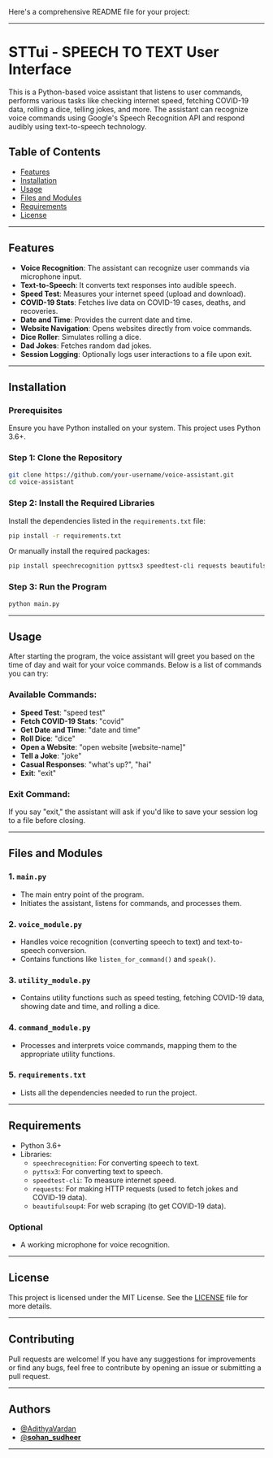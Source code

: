 Here's a comprehensive README file for your project:

---

# **STTui - SPEECH TO TEXT User Interface**

This is a Python-based voice assistant that listens to user commands, performs various tasks like checking internet speed, fetching COVID-19 data, rolling a dice, telling jokes, and more. The assistant can recognize voice commands using Google's Speech Recognition API and respond audibly using text-to-speech technology.

## **Table of Contents**
- [Features](#features)
- [Installation](#installation)
- [Usage](#usage)
- [Files and Modules](#files-and-modules)
- [Requirements](#requirements)
- [License](#license)

---

## **Features**
- **Voice Recognition**: The assistant can recognize user commands via microphone input.
- **Text-to-Speech**: It converts text responses into audible speech.
- **Speed Test**: Measures your internet speed (upload and download).
- **COVID-19 Stats**: Fetches live data on COVID-19 cases, deaths, and recoveries.
- **Date and Time**: Provides the current date and time.
- **Website Navigation**: Opens websites directly from voice commands.
- **Dice Roller**: Simulates rolling a dice.
- **Dad Jokes**: Fetches random dad jokes.
- **Session Logging**: Optionally logs user interactions to a file upon exit.

---

## **Installation**
### **Prerequisites**
Ensure you have Python installed on your system. This project uses Python 3.6+.

### **Step 1: Clone the Repository**
```bash
git clone https://github.com/your-username/voice-assistant.git
cd voice-assistant
```

### **Step 2: Install the Required Libraries**
Install the dependencies listed in the `requirements.txt` file:
```bash
pip install -r requirements.txt
```

Or manually install the required packages:
```bash
pip install speechrecognition pyttsx3 speedtest-cli requests beautifulsoup4
```

### **Step 3: Run the Program**
```bash
python main.py
```

---

## **Usage**
After starting the program, the voice assistant will greet you based on the time of day and wait for your voice commands. Below is a list of commands you can try:

### **Available Commands:**
- **Speed Test**: "speed test"
- **Fetch COVID-19 Stats**: "covid"
- **Get Date and Time**: "date and time"
- **Roll Dice**: "dice"
- **Open a Website**: "open website [website-name]"
- **Tell a Joke**: "joke"
- **Casual Responses**: "what's up?", "hai"
- **Exit**: "exit"

### **Exit Command**:
If you say "exit," the assistant will ask if you'd like to save your session log to a file before closing.

---

## **Files and Modules**

### 1. **`main.py`**
   - The main entry point of the program.
   - Initiates the assistant, listens for commands, and processes them.
   
### 2. **`voice_module.py`**
   - Handles voice recognition (converting speech to text) and text-to-speech conversion.
   - Contains functions like `listen_for_command()` and `speak()`.

### 3. **`utility_module.py`**
   - Contains utility functions such as speed testing, fetching COVID-19 data, showing date and time, and rolling a dice.

### 4. **`command_module.py`**
   - Processes and interprets voice commands, mapping them to the appropriate utility functions.

### 5. **`requirements.txt`**
   - Lists all the dependencies needed to run the project.

---

## **Requirements**

- Python 3.6+
- Libraries:
  - `speechrecognition`: For converting speech to text.
  - `pyttsx3`: For converting text to speech.
  - `speedtest-cli`: To measure internet speed.
  - `requests`: For making HTTP requests (used to fetch jokes and COVID-19 data).
  - `beautifulsoup4`: For web scraping (to get COVID-19 data).

### **Optional**
- A working microphone for voice recognition.

---

## **License**

This project is licensed under the MIT License. See the [LICENSE](LICENSE) file for more details.

---

## **Contributing**

Pull requests are welcome! If you have any suggestions for improvements or find any bugs, feel free to contribute by opening an issue or submitting a pull request.

---


## **Authors**

- [@AdithyaVardan](https://www.github.com/AdithyaVardan)
- [@__sohan_sudheer__](https://www.instagram.com/__sohan_sudheer__)


---



